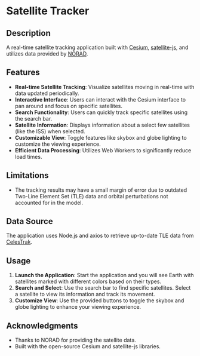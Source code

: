# Satellite Tracker

## Description
A real-time satellite tracking application built with [Cesium](https://cesium.com/), [satellite-js](https://github.com/shashwatak/satellite-js), and utilizes data provided by [NORAD](https://www.norad.mil/). 

## Features
- **Real-time Satellite Tracking**: Visualize satellites moving in real-time with data updated periodically.
- **Interactive Interface**: Users can interact with the Cesium interface to pan around and focus on specific satellites.
- **Search Functionality**: Users can quickly track specific satellites using the search bar.
- **Satellite Information**: Displays information about a select few satellites (like the ISS) when selected.
- **Customizable View**: Toggle features like skybox and globe lighting to customize the viewing experience.
- **Efficient Data Processing**: Utilizes Web Workers to significantly reduce load times.

## Limitations
- The tracking results may have a small margin of error due to outdated Two-Line Element Set (TLE) data and orbital perturbations not accounted for in the model.

## Data Source
The application uses Node.js and axios to retrieve up-to-date TLE data from [CelesTrak](https://celestrak.org/NORAD/elements/gp.php?GROUP=active&FORMAT=tle).

## Usage
1. **Launch the Application**: Start the application and you will see Earth with satellites marked with different colors based on their types.
2. **Search and Select**: Use the search bar to find specific satellites. Select a satellite to view its information and track its movement.
3. **Customize View**: Use the provided buttons to toggle the skybox and globe lighting to enhance your viewing experience.

## Acknowledgments
- Thanks to NORAD for providing the satellite data.
- Built with the open-source Cesium and satellite-js libraries.
